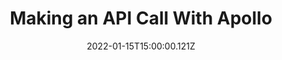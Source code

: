 ---
title: "Making an API Call With Apollo"
date: "2022-01-15T15:00:00.121Z"
description: "Refactor our previous useEffect hook to be a custom hook that can be moved from our compoenent and also reused for other API endpoints"
---